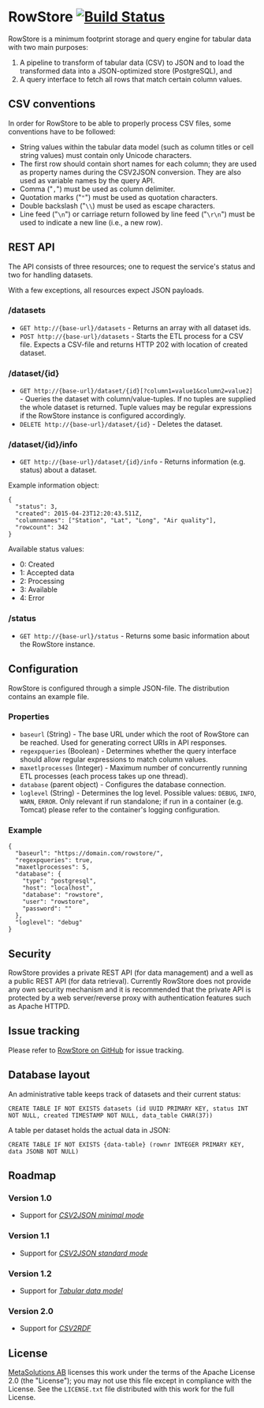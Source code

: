 # RowStore [![Build Status](https://drone.io/bitbucket.org/metasolutions/rowstore/status.png)](https://drone.io/bitbucket.org/metasolutions/rowstore/latest)

RowStore is a minimum footprint storage and query engine for tabular data with two main purposes:

1. A pipeline to transform of tabular data (CSV) to JSON and to load the transformed data into a JSON-optimized store (PostgreSQL), and
2. A query interface to fetch all rows that match certain column values.

## CSV conventions

In order for RowStore to be able to properly process CSV files, some conventions have to be followed:

- String values within the tabular data model (such as column titles or cell string values) must contain only Unicode characters.
- The first row should contain short names for each column; they are used as property names during the CSV2JSON conversion. They are also used as variable names by the query API.
- Comma ("`,`") must be used as column delimiter.
- Quotation marks ("`"`") must be used as quotation characters.
- Double backslash ("`\\`) must be used as escape characters.
- Line feed ("`\n`") or carriage return followed by line feed ("`\r\n`") must be used to indicate a new line (i.e., a new row).

## REST API

The API consists of three resources; one to request the service's status and two for handling datasets.

With a few exceptions, all resources expect JSON payloads.

### /datasets

- `GET http://{base-url}/datasets` - Returns an array with all dataset ids. 
- `POST http://{base-url}/datasets` - Starts the ETL process for a CSV file. Expects a CSV-file and returns HTTP 202 with location of created dataset.

### /dataset/{id}

- `GET http://{base-url}/dataset/{id}[?column1=value1&column2=value2]` - Queries the dataset with column/value-tuples. If no tuples are supplied the whole dataset is returned. Tuple values may be regular expressions if the RowStore instance is configured accordingly.  
- `DELETE http://{base-url}/dataset/{id}` - Deletes the dataset.

### /dataset/{id}/info

- `GET http://{base-url}/dataset/{id}/info` - Returns information (e.g. status) about a dataset.

Example information object:

```
{
  "status": 3,
  "created": 2015-04-23T12:20:43.511Z,
  "columnnames": ["Station", "Lat", "Long", "Air quality"],
  "rowcount": 342
}
```

Available status values:

- 0: Created
- 1: Accepted data
- 2: Processing
- 3: Available
- 4: Error

### /status

- `GET http://{base-url}/status` - Returns some basic information about the RowStore instance. 

## Configuration

RowStore is configured through a simple JSON-file. The distribution contains an example file.

### Properties

- `baseurl` (String) - The base URL under which the root of RowStore can be reached. Used for generating correct URIs in API responses.
- `regexpqueries` (Boolean) - Determines whether the query interface should allow regular expressions to match column values.
- `maxetlprocesses` (Integer) - Maximum number of concurrently running ETL processes (each process takes up one thread).
- `database` (parent object) - Configures the database connection.
- `loglevel` (String) - Determines the log level. Possible values: `DEBUG`, `INFO`, `WARN`, `ERROR`. Only relevant if run standalone; if run in a container (e.g. Tomcat) please refer to the container's logging configuration.

### Example

```
{
  "baseurl": "https://domain.com/rowstore/",
  "regexpqueries": true,
  "maxetlprocesses": 5,
  "database": {
    "type": "postgresql",
    "host": "localhost",
    "database": "rowstore",
    "user": "rowstore",
    "password": ""
  },
  "loglevel": "debug"
}
```

## Security

RowStore provides a private REST API (for data management) and a well as a public REST API (for data retrieval). Currently RowStore does not provide any own security mechanism and it is recommended that the private API is protected by a web server/reverse proxy with authentication features such as Apache HTTPD.

## Issue tracking

Please refer to [RowStore on GitHub](https://github.com/MetaSolutionsAB/rowstore/issues) for issue tracking.

## Database layout

An administrative table keeps track of datasets and their current status:

`CREATE TABLE IF NOT EXISTS datasets (id UUID PRIMARY KEY, status INT NOT NULL, created TIMESTAMP NOT NULL, data_table CHAR(37))`

A table per dataset holds the actual data in JSON:

`CREATE TABLE IF NOT EXISTS {data-table} (rownr INTEGER PRIMARY KEY, data JSONB NOT NULL)`

## Roadmap

### Version 1.0

- Support for [_CSV2JSON minimal mode_](http://www.w3.org/TR/csv2json/#dfn-minimal-mode)

### Version 1.1

- Support for [_CSV2JSON standard mode_](http://www.w3.org/TR/csv2json/#dfn-standard-mode)

### Version 1.2

- Support for [_Tabular data model_](http://www.w3.org/TR/tabular-data-model/)

### Version 2.0

- Support for [_CSV2RDF_](http://www.w3.org/TR/csv2rdf/)

## License

[MetaSolutions AB](http://www.metasolutions.se) licenses this work under the terms of the Apache License 2.0 (the "License"); you may not use this file except in compliance with the License. See the `LICENSE.txt` file distributed with this work for the full License.

